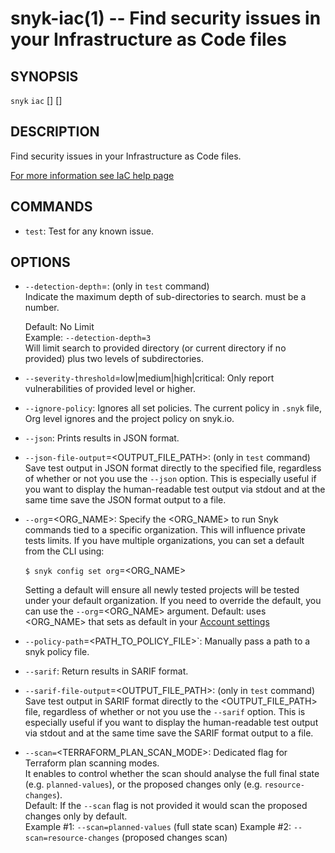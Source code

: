# snyk-iac(1) -- Find security issues in your Infrastructure as Code files

## SYNOPSIS

`snyk` `iac` \[<COMMAND>\] \[<OPTIONS>\] <PATH>

## DESCRIPTION

Find security issues in your Infrastructure as Code files.

[For more information see IaC help page](https://snyk.co/ucT6Q)

## COMMANDS

- `test`:
  Test for any known issue.

## OPTIONS

- `--detection-depth`=<DEPTH>:
  (only in `test` command)  
  Indicate the maximum depth of sub-directories to search. <DEPTH> must be a number.

  Default: No Limit  
  Example: `--detection-depth=3`  
  Will limit search to provided directory (or current directory if no <PATH> provided) plus two levels of subdirectories.

- `--severity-threshold`=low|medium|high|critical:
  Only report vulnerabilities of provided level or higher.

- `--ignore-policy`:
  Ignores all set policies. The current policy in `.snyk` file, Org level ignores and the project policy on snyk.io.

- `--json`:
  Prints results in JSON format.

- `--json-file-output`=<OUTPUT_FILE_PATH>:
  (only in `test` command)
  Save test output in JSON format directly to the specified file, regardless of whether or not you use the `--json` option.
  This is especially useful if you want to display the human-readable test output via stdout and at the same time save the JSON format output to a file.

- `--org`=<ORG_NAME>:
  Specify the <ORG_NAME> to run Snyk commands tied to a specific organization. This will influence private tests limits.
  If you have multiple organizations, you can set a default from the CLI using:

  `$ snyk config set org`=<ORG_NAME>

  Setting a default will ensure all newly tested projects will be tested
  under your default organization. If you need to override the default, you can use the `--org`=<ORG_NAME> argument.
  Default: uses <ORG_NAME> that sets as default in your [Account settings](https://app.snyk.io/account)

- `--policy-path`=<PATH_TO_POLICY_FILE>`:
  Manually pass a path to a snyk policy file.

- `--sarif`:
  Return results in SARIF format.

- `--sarif-file-output`=<OUTPUT_FILE_PATH>:
  (only in `test` command)
  Save test output in SARIF format directly to the <OUTPUT_FILE_PATH> file, regardless of whether or not you use the `--sarif` option.
  This is especially useful if you want to display the human-readable test output via stdout and at the same time save the SARIF format output to a file.

- `--scan=`<TERRAFORM_PLAN_SCAN_MODE>:
  Dedicated flag for Terraform plan scanning modes.  
  It enables to control whether the scan should analyse the full final state (e.g. `planned-values`), or the proposed changes only (e.g. `resource-changes`).  
  Default: If the `--scan` flag is not provided it would scan the proposed changes only by default.  
  Example #1: `--scan=planned-values` (full state scan)
  Example #2: `--scan=resource-changes` (proposed changes scan)
